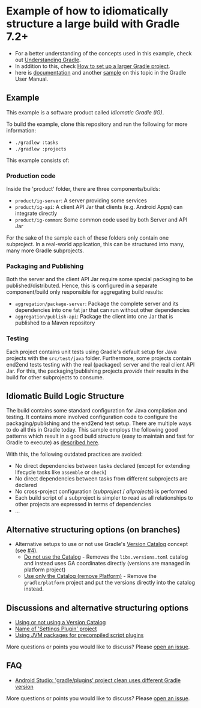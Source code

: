 # Example of how to idiomatically structure a large build with Gradle 7.2+

- For a better understanding of the concepts used in this example, check out [Understanding Gradle](https://github.com/jjohannes/understanding-gradle#readme).
- In addition to this, check [How to set up a larger Gradle project](https://github.com/jjohannes/gradle-project-setup-howto).
- here is [documentation](https://docs.gradle.org/release-nightly/userguide/structuring_software_products.html) and another [sample](https://docs.gradle.org/release-nightly/samples/sample_structuring_software_projects.html) on this topic in the Gradle User Manual.

## Example

This example is a software product called _Idiomatic Gradle (IG)_.

To build the example, clone this repository and run the following for more information:
- `./gradlew :tasks`
- `./gradlew :projects`

This example consists of:

### Production code

Inside the 'product' folder, there are three components/builds:

- `product/ig-server`: A server providing some services
- `product/ig-api`: A client API Jar that clients (e.g. Android Apps) can integrate directly
- `product/ig-common`: Some common code used by both Server and API Jar

For the sake of the sample each of these folders only contain one subproject.
In a real-world application, this can be structured into many, many more Gradle subprojects.

### Packaging and Publishing

Both the server and the client API Jar require some special packaging to be published/distributed.
Hence, this is configured in a separate component/build only responsible for aggregating build results:
- `aggregation/package-server`: Package the complete server and its dependencies into one fat jar that can run without other dependencies
- `aggregation/publish-api`: Package the client into one Jar that is published to a Maven repository

### Testing

Each project contains unit tests using Gradle's default setup for Java projects with the `src/test/java` folder.
Furthermore, some projects contain end2end tests testing with the real (packaged) server and the real client API Jar.
For this, the packaging/publishing projects _provide_ their results in the build for other subprojects to consume.

## Idiomatic Build Logic Structure

The build contains some standard configuration for Java compilation and testing.
It contains more involved configuration code to configure the packaging/publishing and the end2end test setup.
There are multiple ways to do all this in Gradle today.
This sample employs the following good patterns which result in a good build structure (easy to maintain and fast for Gradle to execute) as [described here](https://docs.gradle.org/release-nightly/userguide/structuring_software_products.html).

With this, the following outdated practices are avoided:
- No direct dependencies between tasks declared (except for extending lifecycle tasks like `assemble` or `check`)
- No direct dependencies between tasks from different subprojects are declared
- No cross-project configuration (_subproject_ / _allprojects_) is performed
- Each build script of a subproject is simpler to read as all relationships to other projects are expressed in terms of dependencies
- ...

## Alternative structuring options (on branches)

- Alternative setups to use or not use Gradle's [Version Catalog](https://docs.gradle.org/current/userguide/platforms.html#sub:version-catalog) concept (see [#4](https://github.com/jjohannes/idiomatic-gradle/issues/4)).
    - [Do not use the Catalog](https://github.com/jjohannes/idiomatic-gradle/commit/no_version_catalog) - Removes the `libs.versions.toml` catalog and instead uses GA coordinates directly (versions are managed in platform project)
    - [Use only the Catalog (remove Platform)](https://github.com/jjohannes/idiomatic-gradle/commit/version_catalog_without_platform) - Remove the `gradle/platform` project and put the versions directly into the catalog instead.

## Discussions and alternative structuring options

- [Using or not using a Version Catalog](https://github.com/jjohannes/idiomatic-gradle/issues/4)
- [Name of 'Settings Plugin' project](https://github.com/jjohannes/idiomatic-gradle/issues/8)
- [Using JVM packages for precompiled script plugins](https://github.com/jjohannes/idiomatic-gradle/issues/9)

More questions or points you would like to discuss? Please [open an issue](https://github.com/jjohannes/idiomatic-gradle/issues/new).

## FAQ

- [Android Studio: 'gradle/plugins' project clean uses different Gradle version](https://github.com/jjohannes/idiomatic-gradle/issues/5)

More questions or points you would like to discuss? Please [open an issue](https://github.com/jjohannes/idiomatic-gradle/issues/new).
